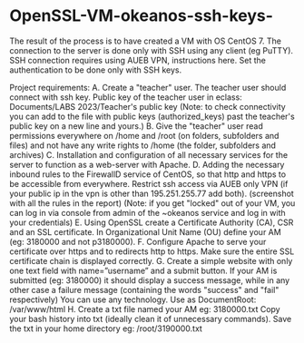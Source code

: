 # OpenSSL-VM-okeanos-ssh-keys-
The result of the process is to have created a VM with OS CentOS 7. The connection to the server is done only with SSH using any client (eg PuTTY). SSH connection requires using AUEB VPN, instructions here. Set the authentication to be done only with SSH keys.

Project requirements:
A. Create a "teacher" user. The teacher user should connect with ssh key.
Public key of the teacher user in eclass:
  Documents/LABS 2023/Teacher's public key
(Note: to check connectivity you can add to the file with public
keys (authorized_keys) past the teacher's public key on a new line and yours.)
B. Give the "teacher" user read permissions everywhere on /home and /root (on
folders, subfolders and files)
and not have any write rights to /home (the folder, subfolders and
archives)
C. Installation and configuration of all necessary services for the server to function
as a web-server with Apache.
D. Adding the necessary inbound rules to the FirewallD service of CentOS, so that http and
https to be accessible from everywhere. Restrict ssh access via AUEB only
VPN (if your public ip in the vpn is other than 195.251.255.77 add both).
(screenshot with all the rules in the report)
(Note: if you get "locked" out of your VM, you can log in via console from
admin of the ~okeanos service and log in with your credentials)
E. Using OpenSSL create a Certificate Authority (CA), CSR and an SSL
certificate.
In Organizational Unit Name (OU) define your AM (eg: 3180000 and not p3180000).
F. Configure Apache to serve your certificate over https and to
redirects http to https.
Make sure the entire SSL certificate chain is displayed correctly.
G. Create a simple website with only one text field with name=”username” and a
submit button.
If your AM is submitted (eg: 3180000) it should display a success message, while
in any other case a failure message (containing the words "success" and
"fail" respectively)
You can use any technology.
Use as DocumentRoot: /var/www/html
H. Create a txt file named your AM eg: 3180000.txt
Copy your bash history into txt (ideally clean it of unnecessary commands).
Save the txt in your home directory eg: /root/3190000.txt

